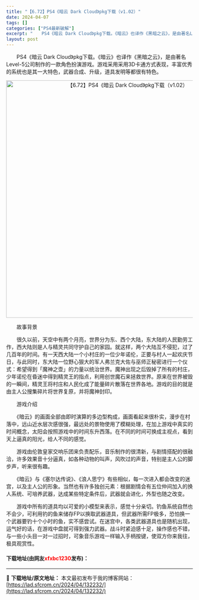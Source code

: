```yaml
---
title: "【6.72】PS4《暗云 Dark Cloud》pkg下载（v1.02）"
date: 2024-04-07
tags: []
categories: ["PS4最新破解"]
excerpt: "　　PS4《暗云 Dark Cloud》pkg下载。《暗云》也译作《黑暗之云》，是由著名Level-5公司制作的一款角色扮演游戏。游戏采用采用3D卡通方式表现，丰富优秀的系统也是其一大特色，武器合成、升级，道具发明等都很有特色。 　　故事背景 　　很久以前，天空中有两个月亮，世界分为东、西个大陆，东&hellip;"
layout: post
---
```


 <p>　　PS4《暗云 Dark Cloud》pkg下载。《暗云》也译作《黑暗之云》，是由著名Level-5公司制作的一款角色扮演游戏。游戏采用采用3D卡通方式表现，丰富优秀的系统也是其一大特色，武器合成、升级，道具发明等都很有特色。</p> <p align="center"><img align="" border="0" src="https://lad.sfcrom.cn/wp-content/uploads/2024/04/20240407_661279c87e703.jpg" width="640" alt="【6.72】PS4《暗云 Dark Cloud》pkg下载（v1.02）" /></p> <p>　　故事背景</p> <p>　　很久以前，天空中有两个月亮，世界分为东、西个大陆，东大陆的人民勤劳工作，西大陆则是人与精灵共同守护自己的家园。就这样，两个大陆互不侵犯，过了几百年的时间。有一天西大陆一个小村庄的一位少年诺伦，正要与村人一起欢庆节日，与此同时，东大陆一位野心狠大的军人弗兰克大佐与巫师正秘密进行一个仪式：希望得到「魔神之壶」的力量以统治世界。魔神出现之后毁掉了所有的村庄，少年诺伦在昏迷中得到精灵王的指点，利用创世魔石来拯救世界。原来在世界被毁的一瞬间，精灵王将村庄和人民化成了能量碎片散落在世界各地。游戏的目的就是由主人公搜集碎片将世界复原，并将魔神封印。</p> <p>　　游戏介绍</p> <p>　　《暗云》的画面全部由即时演算的多边型构成，画面看起来很朴实，漫步在村落中，远山近水层次感很强，最远处的景物使用了模糊处理，在加上游戏中真实的时间概念，太阳会按照游戏中的时间东升西落。在不同的时间可换成主视点，看到天上逼真的阳光，给人不同的感觉。</p> <p>　　游戏由伦敦皇家交响乐团来负责配乐，音乐制作的很清新，与剧情搭配的很融洽，许多效果音十分逼真，如各种动物的叫声，风吹过的声音，特别是主人公的脚步声，听来很有趣。</p> <p>　　《暗云》与《塞尔达传说》、《浪人思宁》有些相似，每一次进入都会改变的迷宫，以及主人公的形象。当然也有许多独创元素：根据剧情会有五位仲间加入的换人系统、可培养武器，达成某些特定条件后，武器就会进化，外型也随之改变。</p> <p>　　游戏中所有的道具均以可爱的小模型来表示，感觉十分亲切。钓鱼系统自然也不会少，可利用钓的鱼来储存FP以换取武器道具，但武器所需FP极多，恐怕换一个武器要钓十个小时的鱼，实不感尝试。在迷宫中，各类武器道具也是随机出现，运气好的话，在游戏中盘就可得到强力武器。战斗时紧迫感十足，操作感也不错，与一些小头目一对一过招时，可象音乐游戏一样输入手柄按键，使双方你来我往，极具观赏性。</p> <p><h4>下载地址(由网友<font color="red">xfxbc1230</font>发布)：</h4></p> 

---
📖 **下载地址/原文地址：** 本文最初发布于我的博客网站：[https://lad.sfcrom.cn/2024/04/132232/](https://lad.sfcrom.cn/2024/04/132232/)
